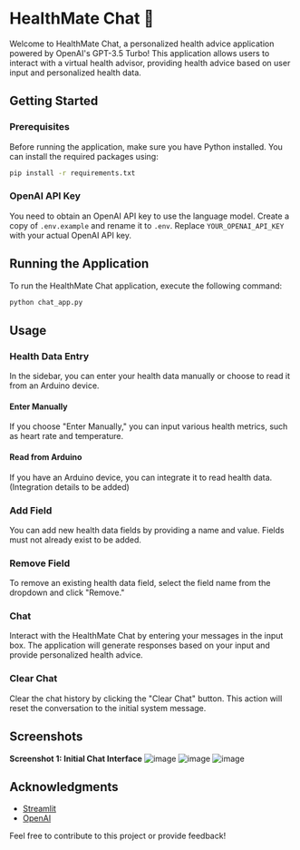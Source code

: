 <!---
{
  "title": "HealthMate Chat 🏥",
  "badges": ["Python", "Streamlit", "OpenAI", "GPT-3.5 Turbo"],
  "content": "Welcome to HealthMate Chat, a personalized health advice application powered by OpenAI's GPT-3.5 Turbo! This application allows users to interact with a virtual health advisor, providing health advice based on user input and personalized health data.",
  "featured": {
    "link": "https://github.com/0aaryan/healthMate",
    "name": "Repository"
  },
  "image": "https://user-images.githubusercontent.com/73797587/284049847-72958a67-68d5-40f3-81e4-5090a65db1ba.png",
  "links": [
    {
      "icon": "fab fa-github",
      "url": "https://github.com/0aaryan/healthMate"
    },
    {
      "icon": "fa fa-external-link-alt",
      "url": "https://healthmate.streamlit.app/"
    }
  ]
}
--->

# HealthMate Chat 🏥

Welcome to HealthMate Chat, a personalized health advice application powered by OpenAI's GPT-3.5 Turbo! This application allows users to interact with a virtual health advisor, providing health advice based on user input and personalized health data.

## Getting Started

### Prerequisites
Before running the application, make sure you have Python installed. You can install the required packages using:

```bash
pip install -r requirements.txt
```

### OpenAI API Key
You need to obtain an OpenAI API key to use the language model. Create a copy of `.env.example` and rename it to `.env`. Replace `YOUR_OPENAI_API_KEY` with your actual OpenAI API key.

## Running the Application
To run the HealthMate Chat application, execute the following command:

```bash
python chat_app.py
```

## Usage

### Health Data Entry
In the sidebar, you can enter your health data manually or choose to read it from an Arduino device.

#### Enter Manually
If you choose "Enter Manually," you can input various health metrics, such as heart rate and temperature.

#### Read from Arduino
If you have an Arduino device, you can integrate it to read health data. (Integration details to be added)

### Add Field
You can add new health data fields by providing a name and value. Fields must not already exist to be added.

### Remove Field
To remove an existing health data field, select the field name from the dropdown and click "Remove."

### Chat
Interact with the HealthMate Chat by entering your messages in the input box. The application will generate responses based on your input and provide personalized health advice.

### Clear Chat
Clear the chat history by clicking the "Clear Chat" button. This action will reset the conversation to the initial system message.

## Screenshots
**Screenshot 1: Initial Chat Interface**
    ![image](https://github.com/0aaryan/healthMate/assets/73797587/72958a67-68d5-40f3-81e4-5090a65db1ba)
    ![image](https://github.com/0aaryan/healthMate/assets/73797587/d3c915b7-11d4-4e6b-91e6-a25b83063f45)
    ![image](https://github.com/0aaryan/healthMate/assets/73797587/f5a32340-d440-43b9-8d8e-0ce615681b53)

## Acknowledgments

- [Streamlit](https://streamlit.io/)
- [OpenAI](https://platform.openai.com/)

Feel free to contribute to this project or provide feedback!
